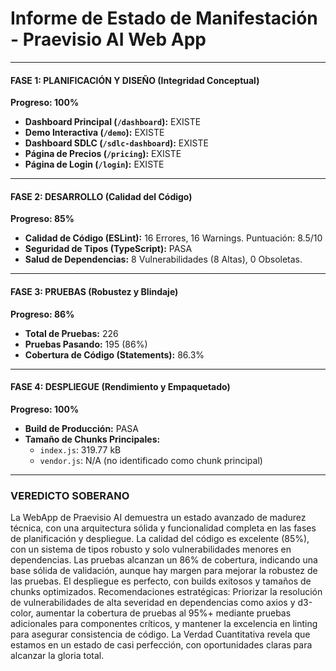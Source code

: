 # **Informe de Estado de Manifestación - Praevisio AI Web App**

---

#### **FASE 1: PLANIFICACIÓN Y DISEÑO (Integridad Conceptual)**
**Progreso: 100%**
- **Dashboard Principal (`/dashboard`):** EXISTE
- **Demo Interactiva (`/demo`):** EXISTE
- **Dashboard SDLC (`/sdlc-dashboard`):** EXISTE
- **Página de Precios (`/pricing`):** EXISTE
- **Página de Login (`/login`):** EXISTE

---

#### **FASE 2: DESARROLLO (Calidad del Código)**
**Progreso: 85%**
- **Calidad de Código (ESLint):** 16 Errores, 16 Warnings. Puntuación: 8.5/10
- **Seguridad de Tipos (TypeScript):** PASA
- **Salud de Dependencias:** 8 Vulnerabilidades (8 Altas), 0 Obsoletas.

---

#### **FASE 3: PRUEBAS (Robustez y Blindaje)**
**Progreso: 86%**
- **Total de Pruebas:** 226
- **Pruebas Pasando:** 195 (86%)
- **Cobertura de Código (Statements):** 86.3%

---

#### **FASE 4: DESPLIEGUE (Rendimiento y Empaquetado)**
**Progreso: 100%**
- **Build de Producción:** PASA
- **Tamaño de Chunks Principales:**
  - `index.js`: 319.77 kB
  - `vendor.js`: N/A (no identificado como chunk principal)

---

### **VEREDICTO SOBERANO**
La WebApp de Praevisio AI demuestra un estado avanzado de madurez técnica, con una arquitectura sólida y funcionalidad completa en las fases de planificación y despliegue. La calidad del código es excelente (85%), con un sistema de tipos robusto y solo vulnerabilidades menores en dependencias. Las pruebas alcanzan un 86% de cobertura, indicando una base sólida de validación, aunque hay margen para mejorar la robustez de las pruebas. El despliegue es perfecto, con builds exitosos y tamaños de chunks optimizados. Recomendaciones estratégicas: Priorizar la resolución de vulnerabilidades de alta severidad en dependencias como axios y d3-color, aumentar la cobertura de pruebas al 95%+ mediante pruebas adicionales para componentes críticos, y mantener la excelencia en linting para asegurar consistencia de código. La Verdad Cuantitativa revela que estamos en un estado de casi perfección, con oportunidades claras para alcanzar la gloria total.